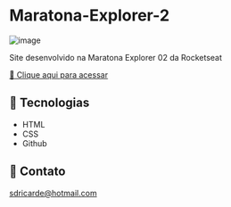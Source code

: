 # Maratona-Explorer-2

![image](https://user-images.githubusercontent.com/72473993/195986103-3d0f7c54-dcc9-4343-8cfd-f891324cc91d.png)

Site desenvolvido na Maratona Explorer 02 da Rocketseat

[🔗 Clique aqui para acessar](https://edsonterciotti.github.io/Maratona-Explorer-2/)

## 🔧 Tecnologias

- HTML
- CSS
- Github

## 📨 Contato

sdricarde@hotmail.com
